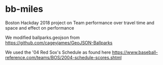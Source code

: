 # bb-miles
Boston Hackday 2018 project on Team performance over travel time and space and effect on performance

We modified ballparks.geojson from https://github.com/cageyjames/GeoJSON-Ballparks

We used the '04 Red Sox's Schedule as found here https://www.baseball-reference.com/teams/BOS/2004-schedule-scores.shtml
